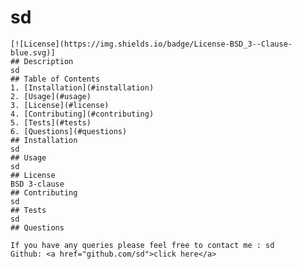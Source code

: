 # sd
    [![License](https://img.shields.io/badge/License-BSD_3--Clause-blue.svg)]
    ## Description
    sd
    ## Table of Contents
    1. [Installation](#installation)
    2. [Usage](#usage)
    3. [License](#license)
    4. [Contributing](#contributing)
    5. [Tests](#tests)
    6. [Questions](#questions)
    ## Installation
    sd
    ## Usage 
    sd
    ## License
    BSD 3-clause
    ## Contributing 
    sd
    ## Tests
    sd
    ## Questions 

    If you have any queries please feel free to contact me : sd
    Github: <a href="github.com/sd">click here</a>
    